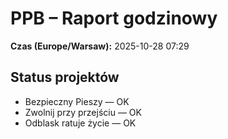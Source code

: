 # PPB – Raport godzinowy
**Czas (Europe/Warsaw):** 2025-10-28 07:29

## Status projektów
- Bezpieczny Pieszy — OK
- Zwolnij przy przejściu — OK
- Odblask ratuje życie — OK

